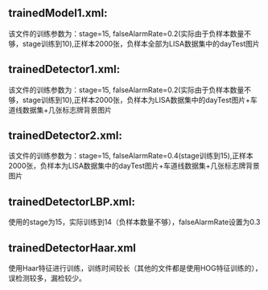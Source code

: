 ## trainedModel1.xml:
该文件的训练参数为：stage=15, falseAlarmRate=0.2(实际由于负样本数量不够，stage训练到10),正样本2000张，负样本全部为LISA数据集中的dayTest图片

## trainedDetector1.xml:
该文件的训练参数为：stage=15, falseAlarmRate=0.2(实际由于负样本数量不够，stage训练到10),正样本2000张，负样本为LISA数据集中的dayTest图片+车道线数据集+几张标志牌背景图片

## trainedDetector2.xml:
该文件的训练参数为：stage=15, falseAlarmRate=0.4(stage训练到15),正样本2000张，负样本为LISA数据集中的dayTest图片+车道线数据集+几张标志牌背景图片

## trainedDetectorLBP.xml:
使用的stage为15，实际训练到14（负样本数量不够），falseAlarmRate设置为0.3

## trainedDetectorHaar.xml
使用Haar特征进行训练，训练时间较长（其他的文件都是使用HOG特征训练的），误检测较多，漏检较少。